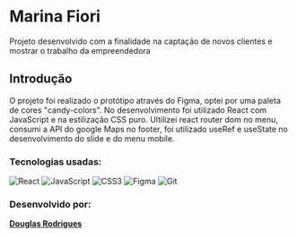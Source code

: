 # Marina Fiori

Projeto desenvolvido com a finalidade na captação de novos clientes e mostrar o trabalho da empreendedora

## Introdução
O projeto foi realizado o protótipo através do Figma, optei por uma paleta de cores "candy-colors". No desenvolvimento foi utilizado React com JavaScript e na estilização CSS puro. Ultilizei react router dom no menu, consumi a API do google Maps no footer, foi utilizado useRef e useState no desenvolvimento do slide e do menu mobile.

### Tecnologias usadas:

![React](https://img.shields.io/badge/react-%2320232a.svg?style=for-the-badge&logo=react&logoColor=%2361DAFB)
![JavaScript](https://img.shields.io/badge/javascript-%23323330.svg?style=for-the-badge&logo=javascript&logoColor=%23F7DF1E)
![CSS3](https://img.shields.io/badge/css3-%231572B6.svg?style=for-the-badge&logo=css3&logoColor=white)
![Figma](https://img.shields.io/badge/figma-%23F24E1E.svg?style=for-the-badge&logo=figma&logoColor=white)
![Git](https://img.shields.io/badge/git-%23F05033.svg?style=for-the-badge&logo=git&logoColor=white)



 ### Desenvolvido por:
 **[Douglas Rodrigues](https://douglasrodriguesgit.github.io/portfolio/index.html)**

